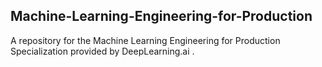 ## Machine-Learning-Engineering-for-Production
A repository for the Machine Learning Engineering for Production Specialization provided by DeepLearning.ai .
